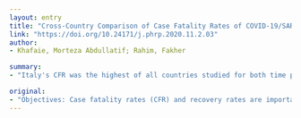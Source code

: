 ```yaml
---
layout: entry
title: "Cross-Country Comparison of Case Fatality Rates of COVID-19/SARS-COV-2"
link: "https://doi.org/10.24171/j.phrp.2020.11.2.03"
author:
- Khafaie, Morteza Abdullatif; Rahim, Fakher

summary:
- "Italy's CFR was the highest of all countries studied for both time points (12(th) and 23(rd) March. Spain and France had the highest CFR of 6.16 and 4.21% respectively, respectively. The data showed that even though Italy was the only European country reported on 12(rth) March, Spain had highest CFR. This was strikingly higher than the overall CFR of 3.61%."

original:
- "Objectives: Case fatality rates (CFR) and recovery rates are important readouts during epidemics and pandemics. In this article, an international analysis was performed on the ongoing coronavirus disease 2019 (COVID-19) pandemic. Methods: Data were retrieved from accurate databases according to the user's guide of data sources for patient registries, CFR and recovery rates were calculated for each country. A comparison of CFR between countries with total cases >/= 1,000 was observed for 12(th) and 23(rd) March. Results: Italy's CFR was the highest of all countries studied for both time points (12(th) March, 6.22% versus 23(rd) March, 9.26%). The data showed that even though Italy was the only European country reported on 12(rd) March, Spain and France had the highest CFR of 6.16 and 4.21%, respectively, on 23(rd) March, which was strikingly higher than the overall CFR of 3.61%. Conclusion: Obtaining detailed and accurate medical history from COVID-19 patients, and analyzing CFR alongside the recovery rate, may enable the identification of the highest risk areas so that efficient medical care may be provided. This may lead to the development of point-of-care tools to help clinicians in stratifying patients based on possible requirements in the level of care, to increase the probabilities of survival from COVID-19 disease."
---
```


